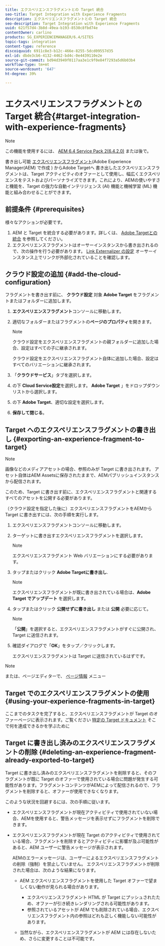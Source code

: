 ```yaml
---
title: エクスペリエンスフラグメントとの Target 統合
seo-title: Target Integration with Experience Fragments
description: エクスペリエンスフラグメントとの Target 統合
seo-description: Target Integration with Experience Fragments
uuid: 621f57d4-3b8d-49ea-b193-8530c8fbd74e
contentOwner: carlino
products: SG_EXPERIENCEMANAGER/6.4/SITES
topic-tags: integration
content-type: reference
discoiquuid: 6911c8e3-b12c-466e-8255-5dcd09557d35
exl-id: dbde3cb6-4132-4462-bd4c-0e4439110e2e
source-git-commit: bd94d3949f0117aa3e1c9f0e84f7293a5d6b03b4
workflow-type: tm+mt
source-wordcount: '647'
ht-degree: 39%

---
```


# エクスペリエンスフラグメントとの Target 統合{#target-integration-with-experience-fragments}

>[!NOTE]
>
>この機能を使用するには、 [AEM 6.4 Service Pack 2(6.4.2.0)](/help/release-notes/sp-release-notes.md) または後で。

書き出し可能 [エクスペリエンスフラグメント](/help/sites-authoring/experience-fragments.md)(Adobe Experience Manager(AEM) で作成 ) からAdobe Targetへ 書き出したエクスペリエンスフラグメントは、Target アクティビティのオファーとして使用し、幅広くエクスペリエンスをテストおよびパーソナライズできます。これにより、AEMの使いやすさと機能を、Target の強力な自動インテリジェンス (AI) 機能と機械学習 (ML) 機能と組み合わせることができます。

## 前提条件 {#prerequisites}

様々なアクションが必要です。

1. AEM と Target を統合する必要があります。詳しくは、 [Adobe Targetとの統合](/help/sites-administering/target.md) を参照してください。
1. エクスペリエンスフラグメントはオーサーインスタンスから書き出されるので、次の操作を行う必要があります。 [Link Externalizer の設定](/help/sites-developing/externalizer.md) オーサーインスタンス上でリンクが外部化されていることを確認します。

## クラウド設定の追加 {#add-the-cloud-configuration}

フラグメントを書き出す前に、 **クラウド設定** 対象 **Adobe Target** をフラグメントまたはフォルダーに追加します。

1. **エクスペリエンスフラグメント**&#x200B;コンソールに移動します。
1. 適切なフォルダーまたはフラグメントの&#x200B;**ページのプロパティ**&#x200B;を開きます。

   >[!NOTE]
   >
   >クラウド設定をエクスペリエンスフラグメントの親フォルダーに追加した場合、設定はすべての子に継承されます。
   >
   >クラウド設定をエクスペリエンスフラグメント自体に追加した場合、設定はすべてのバリエーションに継承されます。

1. 「**クラウドサービス**」タブを選択します。

1. の下 **Cloud Service設定**&#x200B;を選択します。 **Adobe Target** 」をドロップダウンリストから選択します。
1. の下 **Adobe Target**、適切な設定を選択します。

1. **保存して閉じる**。

##  Target へのエクスペリエンスフラグメントの書き出し {#exporting-an-experience-fragment-to-target}

>[!NOTE]
>
>画像などのメディアアセットの場合、参照のみが Target に書き出されます。 アセット自体はAEM Assetsに保存されたままで、AEMパブリッシュインスタンスから配信されます。
>
>このため、Target に書き出す前に、エクスペリエンスフラグメントと関連するすべてのアセットを公開する必要があります。

（クラウド設定を指定した後に）エクスペリエンスフラグメントをAEMから Target に書き出すには、次の手順を実行します。

1. エクスペリエンスフラグメントコンソールに移動します。
1. ターゲットに書き出すエクスペリエンスフラグメントを選択します。

   >[!NOTE]
   >
   >エクスペリエンスフラグメント Web バリエーションにする必要があります。

1. タップまたはクリック **Adobe Targetに書き出し**.

   >[!NOTE]
   >
   >エクスペリエンスフラグメントが既に書き出されている場合は、**Adobe Target でアップデート** を選択します。

1. タップまたはクリック **公開せずに書き出し** または **公開** 必要に応じて。

   >[!NOTE]
   >
   >「**公開**」を選択すると、エクスペリエンスフラグメントがすぐに公開され、Target に送信されます。

1. 確認ダイアログで「**OK**」をタップ／クリックします。

   エクスペリエンスフラグメントは Target に送信されているはずです。

>[!NOTE]
>
>または、ページエディターで、 [ページ情報](/help/sites-authoring/author-environment-tools.md#page-information) メニュー

##  Target でのエクスペリエンスフラグメントの使用 {#using-your-experience-fragments-in-target}

ここまでのタスクを完了すると、エクスペリエンスフラグメントが Target のオファーページに表示されます。ご覧ください [特定の Target ドキュメント](https://experiencecloud.adobe.com/resources/help/ja_JP/target/target/aem-experience-fragments.html) そこで何を達成できるかを学ぶために

##  Target に書き出し済みのエクスペリエンスフラグメントの削除 {#deleting-an-experience-fragment-already-exported-to-target}

Target に書き出し済みのエクスペリエンスフラグメントを削除すると、そのフラグメントが既に Target のオファーで使用されている場合に問題が発生する可能性があります。フラグメントコンテンツがAEMによって配信されるので、フラグメントを削除すると、オファーが使用できなくなります。

このような状況を回避するには、次の手順に従います。

* エクスペリエンスフラグメントが現在アクティビティで使用されていない場合、AEMを使用すると、警告メッセージを表示せずにフラグメントを削除できます。
* エクスペリエンスフラグメントが現在 Target のアクティビティで使用されている場合、フラグメントを削除するとアクティビティに影響が及ぶ可能性があると、AEM ユーザーに警告メッセージが表示されます。

   AEMのエラーメッセージは、ユーザーによるエクスペリエンスフラグメントの削除（強制）を禁止していません。 エクスペリエンスフラグメントが削除された場合は、次のような結果になります。

   * AEM エクスペリエンスフラグメントを使用した Target オファーで望ましくない動作が見られる場合があります。

      * エクスペリエンスフラグメント HTML が Target にプッシュされたため、オファーが引き続きレンダリングされる可能性があります。
      * 参照されているアセットが AEM でも削除されている場合、エクスペリエンスフラグメント内の参照はどれも正しく機能しない可能性があります。
   * 当然ながら、エクスペリエンスフラグメントが AEM には存在しないため、さらに変更することは不可能です。
